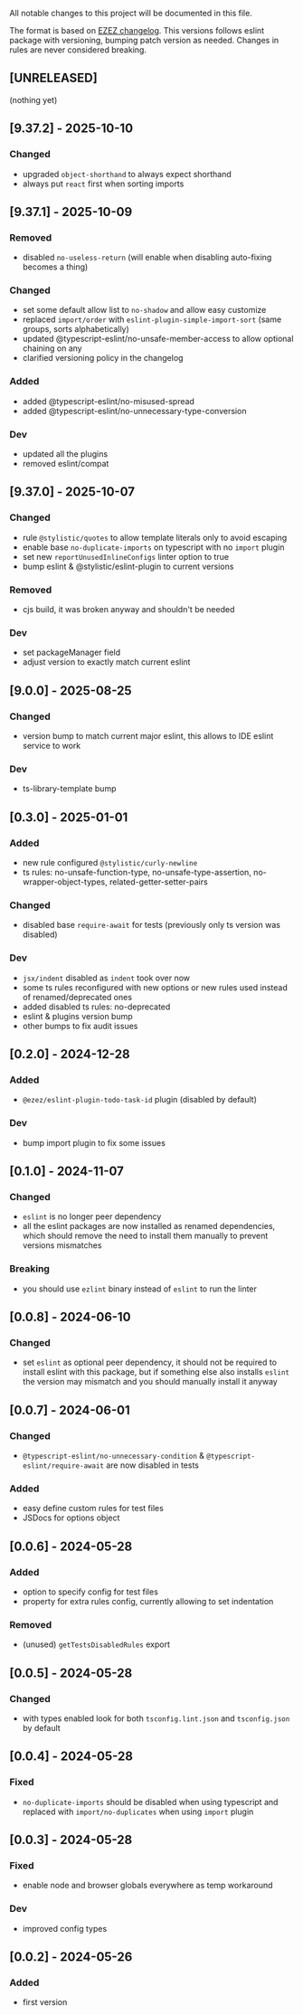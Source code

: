 All notable changes to this project will be documented in this file.

The format is based on [EZEZ changelog](https://ezez.dev/guidelines/changelog/).
This versions follows eslint package with versioning, bumping patch version as needed.
Changes in rules are never considered breaking.

## [UNRELEASED]
(nothing yet)

## [9.37.2] - 2025-10-10
### Changed
- upgraded `object-shorthand` to always expect shorthand
- always put `react` first when sorting imports

## [9.37.1] - 2025-10-09
### Removed
- disabled `no-useless-return` (will enable when disabling auto-fixing becomes a thing)
### Changed
- set some default allow list to `no-shadow` and allow easy customize
- replaced `import/order` with `eslint-plugin-simple-import-sort` (same groups, sorts alphabetically)
- updated @typescript-eslint/no-unsafe-member-access to allow optional chaining on any
- clarified versioning policy in the changelog
### Added
- added @typescript-eslint/no-misused-spread
- added @typescript-eslint/no-unnecessary-type-conversion
### Dev
- updated all the plugins
- removed eslint/compat

## [9.37.0] - 2025-10-07
### Changed
- rule `@stylistic/quotes` to allow template literals only to avoid escaping
- enable base `no-duplicate-imports` on typescript with no `import` plugin
- set new `reportUnusedInlineConfigs` linter option to true
- bump eslint & @stylistic/eslint-plugin to current versions
### Removed
- cjs build, it was broken anyway and shouldn't be needed
### Dev
- set packageManager field
- adjust version to exactly match current eslint

## [9.0.0] - 2025-08-25
### Changed
- version bump to match current major eslint, this allows to IDE eslint service to work
### Dev
- ts-library-template bump

## [0.3.0] - 2025-01-01
### Added
- new rule configured `@stylistic/curly-newline`
- ts rules: no-unsafe-function-type, no-unsafe-type-assertion, no-wrapper-object-types, related-getter-setter-pairs
### Changed
- disabled base `require-await` for tests (previously only ts version was disabled)
### Dev
- `jsx/indent` disabled as `indent` took over now
- some ts rules reconfigured with new options or new rules used instead of renamed/deprecated ones
- added disabled ts rules: no-deprecated
- eslint & plugins version bump
- other bumps to fix audit issues

## [0.2.0] - 2024-12-28
### Added
- `@ezez/eslint-plugin-todo-task-id` plugin (disabled by default)
### Dev
- bump import plugin to fix some issues

## [0.1.0] - 2024-11-07
### Changed
- `eslint` is no longer peer dependency
- all the eslint packages are now installed as renamed dependencies, which
should remove the need to install them manually to prevent versions mismatches
### Breaking
- you should use `ezlint` binary instead of `eslint` to run the linter

## [0.0.8] - 2024-06-10
### Changed
- set `eslint` as optional peer dependency, it should not be required to install eslint with this package, but if
something else also installs `eslint` the version may mismatch and you should manually install it anyway

## [0.0.7] - 2024-06-01
### Changed
- `@typescript-eslint/no-unnecessary-condition` & `@typescript-eslint/require-await` are now disabled in tests
### Added
- easy define custom rules for test files
- JSDocs for options object

## [0.0.6] - 2024-05-28
### Added
- option to specify config for test files
- property for extra rules config, currently allowing to set indentation
### Removed
- (unused) `getTestsDisabledRules` export

## [0.0.5] - 2024-05-28
### Changed
- with types enabled look for both `tsconfig.lint.json` and `tsconfig.json` by default

## [0.0.4] - 2024-05-28
### Fixed
- `no-duplicate-imports` should be disabled when using typescript and replaced with `import/no-duplicates` when using
`import` plugin

## [0.0.3] - 2024-05-28
### Fixed
- enable node and browser globals everywhere as temp workaround
### Dev
- improved config types

## [0.0.2] - 2024-05-26
### Added
- first version
